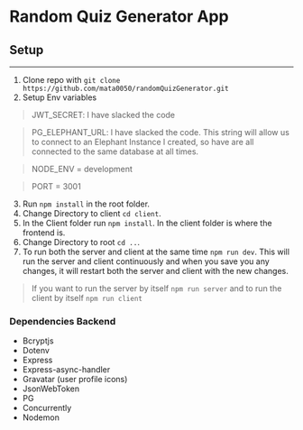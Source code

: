 # Random Quiz Generator App

## Setup
***

1. Clone repo with `git clone https://github.com/mata0050/randomQuizGenerator.git`
2. Setup Env variables

> JWT_SECRET: l have slacked the code

> PG_ELEPHANT_URL: l have slacked the code. This string will allow us to connect to an Elephant Instance l created, so have are all connected to the same database at all times.

> NODE_ENV = development 

> PORT = 3001

3. Run `npm install` in the root folder.
4. Change Directory to client `cd client`.
5. In the Client folder run `npm install`. In the client folder is where the frontend is.
6. Change Directory to root `cd ..`.
7. To run both the server and client at the same time `npm run dev`. This will run the server and client continuously and when you save you any changes, it will restart both the server and client with the new changes.

> If you want to run the server by itself `npm run server` and to run the client by itself `npm run client`


### Dependencies Backend
* Bcryptjs
* Dotenv
* Express
* Express-async-handler
* Gravatar (user profile icons)
* JsonWebToken
* PG
* Concurrently
* Nodemon